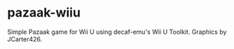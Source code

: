# pazaak-wiiu

Simple Pazaak game for Wii U using decaf-emu's Wii U Toolkit. Graphics by JCarter426.
